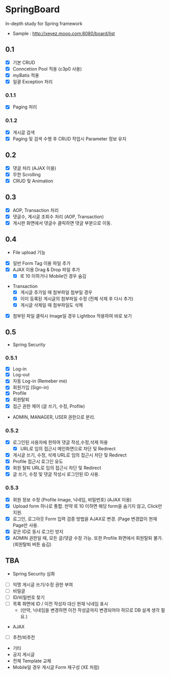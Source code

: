 # SpringBoard
In-depth study for Spring framework

- Sample : http://xeyez.mooo.com:8080/board/list

## 0.1
- [X] 기본 CRUD
 -  [X] Conncetion Pool 적용 (c3p0 사용)
 -  [X] myBatis 적용
- [X] 일괄 Exception 처리

### 0.1.1
- [X] Paging 처리

### 0.1.2
- [X] 게시글 검색
- [X] Paging 및 검색 수행 후 CRUD 작업시 Parameter 정보 유지

## 0.2
- [X] 댓글 처리 (AJAX 이용)
 - [X] 무한 Scrolling
 - [X] CRUD 및 Animation

## 0.3
- [X] AOP, Transaction 처리
 - [X] 댓글수, 게시글 조회수 처리 (AOP, Transaction)
  - [X] 게시판 화면에서 댓글수 클릭하면 댓글 부분으로 이동.

## 0.4
- File upload 기능
 - [X] 일반 Form Tag 이용 파일 추가
 - [X] AJAX 이용 Drag & Drop 파일 추가
   - [X] IE 10 이하거나 Mobile인 경우 숨김
 - Transaction
    - [X] 게시글 추가일 때 첨부파일 첨부일 경우
    - [X] 이미 등록된 게시글의 첨부파일 수정 (전체 삭제 후 다시 추가)
    - [X] 게시글 삭제일 때 첨부파일도 삭제

 - [X] 첨부된 파일 클릭시 Image일 경우 Lightbox 적용하여 바로 보기

## 0.5
- Spring Security

### 0.5.1
 - [X] Log-in
 - [X] Log-out
 - [X] 자동 Log-in (Remeber me)
 - [X] 회원가입 (Sign-in)
 - [X] Profile
 - [X] 회원탈퇴
 - [X] 접근 권한 제어 (글 쓰기, 수정, Profile)
  - ADMIN, MANAGER, USER 권한으로 분리.

### 0.5.2
 - [X] 로그인된 사용자에 한하여 댓글 작성,수정,삭제 허용
   - [X] URL로 임의 접근시 메인화면으로 차단 및 Redirect
 - [X] 게시글 쓰기, 수정, 삭제 URL로 임의 접근시 차단 및 Redirect
 - [X] Profile 접근시 로그인 유도
 - [X] 회원 탈퇴 URL로 임의 접근시 차단 및 Redirect
 - [X] 글 쓰기, 수정 및 댓글 작성시 로그인된 ID 사용.

### 0.5.3
 - [X] 회원 정보 수정 (Profile Image, 닉네임, 비밀번호) (AJAX 이용)
 - [X] Upload form 하나로 통합. 만약 IE 10 이하면 해당 form을 숨기지 않고, Click만 지원.
 - [X] 로그인, 로그아웃 Form 입력 검증 방법을 AJAX로 변경. (Page 변경없이 현재 Page만 사용.
 - [X] 같은 ID로 동시 로그인 방지
 - [X] ADMIN 권한일 때, 모든 글/댓글 수정 가능. 또한 Profile 화면에서 회원탈퇴 불가.  (회원탈퇴 버튼 숨김)

## TBA
- Spring Security 심화
 - [ ] 익명 게시글 쓰기/수정 권한 부여
 - [ ] 비밀글
 - [ ] ID/비밀번호 찾기
 - [ ] 목록 화면에 ID / 이전 작성자 대신 현재 닉네임 표시
   - (만약, 닉네임을 변경하면 이전 작성글까지 변경되어야 하므로 DB 설계 생각 필요.)

- AJAX
 - [ ] 추천/비추천
 
- 기타
 - 공지 게시글
 - 전체 Template 교체
 - Mobile일 경우 게시글 Form 재구성 (XE 처럼)
